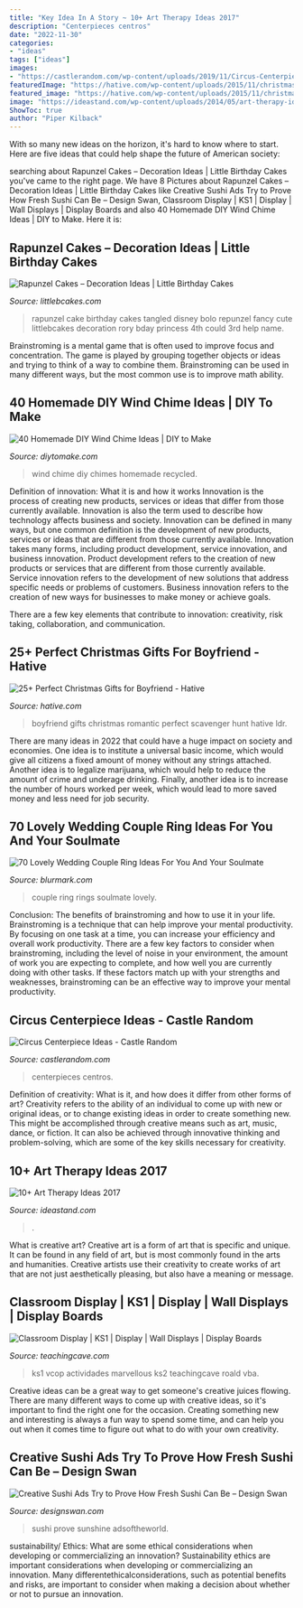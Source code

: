 ```yaml
---
title: "Key Idea In A Story ~ 10+ Art Therapy Ideas 2017"
description: "Centerpieces centros"
date: "2022-11-30"
categories:
- "ideas"
tags: ["ideas"]
images:
- "https://castlerandom.com/wp-content/uploads/2019/11/Circus-Centerpiece-4.jpg"
featuredImage: "https://hative.com/wp-content/uploads/2015/11/christmas-gifts-for-boyfriend/19-christmas-gifts-for-boyfriend.jpg"
featured_image: "https://hative.com/wp-content/uploads/2015/11/christmas-gifts-for-boyfriend/19-christmas-gifts-for-boyfriend.jpg"
image: "https://ideastand.com/wp-content/uploads/2014/05/art-therapy-ideas/12-art-therapy-ideas.jpg"
ShowToc: true
author: "Piper Kilback"
---
```



With so many new ideas on the horizon, it's hard to know where to start. Here are five ideas that could help shape the future of American society: 

	

		
searching about Rapunzel Cakes – Decoration Ideas | Little Birthday Cakes you've came to the right page. We have 8 Pictures about Rapunzel Cakes – Decoration Ideas | Little Birthday Cakes like Creative Sushi Ads Try to Prove How Fresh Sushi Can Be – Design Swan, Classroom Display | KS1 | Display | Wall Displays | Display Boards and also 40 Homemade DIY Wind Chime Ideas | DIY to Make. Here it is:
		
    
## Rapunzel Cakes – Decoration Ideas | Little Birthday Cakes

<img loading=lazy src="http://www.littlebcakes.com/wp-content/uploads/2013/08/Rapunzel-Cakes.jpg" onerror="this.onerror=null;this.src='https://tse2.mm.bing.net/th?id=OIP.lkv30_yrQuSNxYihLhAUywHaJ4&amp;pid=15.1';" alt="Rapunzel Cakes – Decoration Ideas | Little Birthday Cakes">

_Source: littlebcakes.com_

>rapunzel cake birthday cakes tangled disney bolo repunzel fancy cute littlebcakes decoration rory bday princess 4th could 3rd help name. 

	

Brainstroming is a mental game that is often used to improve focus and concentration. The game is played by grouping together objects or ideas and trying to think of a way to combine them. Brainstroming can be used in many different ways, but the most common use is to improve math ability.

    
## 40 Homemade DIY Wind Chime Ideas | DIY To Make

<img loading=lazy src="http://www.diytomake.com/wp-content/uploads/2016/08/recycled-wind-chime.jpg" onerror="this.onerror=null;this.src='https://tse3.mm.bing.net/th?id=OIP.nS7cwDHnFxigjeUONrDx1AHaLh&amp;pid=15.1';" alt="40 Homemade DIY Wind Chime Ideas | DIY to Make">

_Source: diytomake.com_

>wind chime diy chimes homemade recycled. 

	

Definition of innovation: What it is and how it works
Innovation is the process of creating new products, services or ideas that differ from those currently available. Innovation is also the term used to describe how technology affects business and society. Innovation can be defined in many ways, but one common definition is the development of new products, services or ideas that are different from those currently available.
Innovation takes many forms, including product development, service innovation, and business innovation. Product development refers to the creation of new products or services that are different from those currently available. Service innovation refers to the development of new solutions that address specific needs or problems of customers. Business innovation refers to the creation of new ways for businesses to make money or achieve goals.

There are a few key elements that contribute to innovation: creativity, risk taking, collaboration, and communication.

    
## 25+ Perfect Christmas Gifts For Boyfriend - Hative

<img loading=lazy src="https://hative.com/wp-content/uploads/2015/11/christmas-gifts-for-boyfriend/19-christmas-gifts-for-boyfriend.jpg" onerror="this.onerror=null;this.src='https://tse1.mm.bing.net/th?id=OIP.bkXLgYmX9K7y-deLccX0bAHaLO&amp;pid=15.1';" alt="25+ Perfect Christmas Gifts for Boyfriend - Hative">

_Source: hative.com_

>boyfriend gifts christmas romantic perfect scavenger hunt hative ldr. 

	

There are many ideas in 2022 that could have a huge impact on society and economies. One idea is to institute a universal basic income, which would give all citizens a fixed amount of money without any strings attached. Another idea is to legalize marijuana, which would help to reduce the amount of crime and underage drinking. Finally, another idea is to increase the number of hours worked per week, which would lead to more saved money and less need for job security.

    
## 70 Lovely Wedding Couple Ring Ideas For You And Your Soulmate

<img loading=lazy src="https://www.blurmark.com/wp-content/uploads/2017/05/Beautiful-Diamond-Rings.jpg" onerror="this.onerror=null;this.src='https://tse3.mm.bing.net/th?id=OIP.7SbsGoYBGKipAQpaqS4r8AHaHa&amp;pid=15.1';" alt="70 Lovely Wedding Couple Ring Ideas For You And Your Soulmate">

_Source: blurmark.com_

>couple ring rings soulmate lovely. 

	

Conclusion: The benefits of brainstroming and how to use it in your life.
Brainstroming is a technique that can help improve your mental productivity. By focusing on one task at a time, you can increase your efficiency and overall work productivity. There are a few key factors to consider when brainstroming, including the level of noise in your environment, the amount of work you are expecting to complete, and how well you are currently doing with other tasks. If these factors match up with your strengths and weaknesses, brainstroming can be an effective way to improve your mental productivity.

    
## Circus Centerpiece Ideas - Castle Random

<img loading=lazy src="https://castlerandom.com/wp-content/uploads/2019/11/Circus-Centerpiece-4.jpg" onerror="this.onerror=null;this.src='https://tse2.mm.bing.net/th?id=OIP.28KDYOnx30ltZdto053jQwHaJ4&amp;pid=15.1';" alt="Circus Centerpiece Ideas - Castle Random">

_Source: castlerandom.com_

>centerpieces centros. 

	

Definition of creativity: What is it, and how does it differ from other forms of art?
Creativity refers to the ability of an individual to come up with new or original ideas, or to change existing ideas in order to create something new. This might be accomplished through creative means such as art, music, dance, or fiction. It can also be achieved through innovative thinking and problem-solving, which are some of the key skills necessary for creativity.

    
## 10+ Art Therapy Ideas 2017

<img loading=lazy src="https://ideastand.com/wp-content/uploads/2014/05/art-therapy-ideas/12-art-therapy-ideas.jpg" onerror="this.onerror=null;this.src='https://tse2.mm.bing.net/th?id=OIP.7hIxjGXegd7aaFnlzaj2qAHaLc&amp;pid=15.1';" alt="10+ Art Therapy Ideas 2017">

_Source: ideastand.com_

>. 

	

What is creative art?
Creative art is a form of art that is specific and unique. It can be found in any field of art, but is most commonly found in the arts and humanities. Creative artists use their creativity to create works of art that are not just aesthetically pleasing, but also have a meaning or message.

    
## Classroom Display | KS1 | Display | Wall Displays | Display Boards

<img loading=lazy src="https://www.teachingcave.com/wp-content/uploads/2013/10/Lit-display-1.jpg" onerror="this.onerror=null;this.src='https://tse4.mm.bing.net/th?id=OIP.ZrPETOqOuVEa2ItQe4IyCwHaJ6&amp;pid=15.1';" alt="Classroom Display | KS1 | Display | Wall Displays | Display Boards">

_Source: teachingcave.com_

>ks1 vcop actividades marvellous ks2 teachingcave roald vba. 

	

Creative ideas can be a great way to get someone's creative juices flowing. There are many different ways to come up with creative ideas, so it's important to find the right one for the occasion. Creating something new and interesting is always a fun way to spend some time, and can help you out when it comes time to figure out what to do with your own creativity.

    
## Creative Sushi Ads Try To Prove How Fresh Sushi Can Be – Design Swan

<img loading=lazy src="https://img.designswan.com/2017/01/sushiAds/7.jpg" onerror="this.onerror=null;this.src='https://tse2.mm.bing.net/th?id=OIP.WsjdScxw55b3TlEAKAxzFAHaK3&amp;pid=15.1';" alt="Creative Sushi Ads Try to Prove How Fresh Sushi Can Be – Design Swan">

_Source: designswan.com_

>sushi prove sunshine adsoftheworld. 

	

sustainability/ Ethics: What are some ethical considerations when developing or commercializing an innovation?
Sustainability ethics are important considerations when developing or commercializing an innovation. Many differentethicalconsiderations, such as potential benefits and risks, are important to consider when making a decision about whether or not to pursue an innovation.

